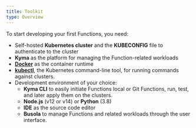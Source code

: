 ```yaml
---
title: Toolkit
type: Overview
---
```


To start developing your first Functions, you need:

- Self-hosted **Kubernetes cluster** and the **KUBECONFIG** file to authenticate to the cluster
- **Kyma** as the platform for managing the Function-related workloads
- [**Docker**](https://www.docker.com/) as the container runtime
- [**kubectl**](https://kubernetes.io/docs/reference/kubectl/kubectl/), the Kubernetes command-line tool, for running commands against clusters.
- Development environment of your choice:
   - **Kyma CLI** to easily initiate Functions local or Git Functions, run, test, and later apply them on the clusters.
   - **Node.js** (v12 or v14) or **Python** (3.8)
   - **IDE** as the source code editor
   - **Busola** to manage Functions and related workloads through the user interface.
